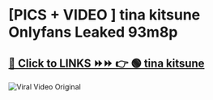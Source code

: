
 # [PICS + VIDEO ] tina kitsune Onlyfans Leaked 93m8p

## <h2><a href="https://clipsfans.com/tina_kitsune&ref=git">🔗 Click to LINKS ⏩⏩ 👉 🟢 tina kitsune </a></h2>

<a href="https://clipsfans.com/tina_kitsune&ref=git" rel="nofollow" data-target="animated-image.originalLink"><img src="https://i.ibb.co.com/xMMVF88/686577567.gif" alt="Viral Video Original" style="max-width: 100%; display: inline-block;" data-target="animated-image.originalImage"></a>

